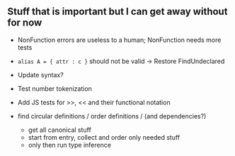 Stuff that is important but I can get away without for now
----------------------------------------------------------

* NonFunction errors are useless to a human; NonFunction needs more tests

* `alias A = { attr : c }` should not be valid
  -> Restore FindUndeclared

* Update syntax?

* Test number tokenization

* Add JS tests for >>, << and their functional notation

* find circular definitions / order definitions / (and dependencies?)
    * get all canonical stuff
    * start from entry, collect and order only needed stuff
    * only then run type inference
